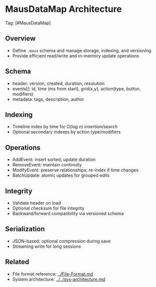 # MausDataMap Architecture

Tag: [#MausDataMap]

## Overview

- Define `.maus` schema and manage storage, indexing, and versioning
- Provide efficient read/write and in-memory update operations

## Schema

- header: version, created, duration, resolution
- events[]: id, time (ms from start), grid(x,y), action(type, button, modifiers)
- metadata: tags, description, author

## Indexing

- Timeline index by time for O(log n) insertion/search
- Optional secondary indexes by action type/modifiers

## Operations

- AddEvent: insert sorted; update duration
- RemoveEvent: maintain continuity
- ModifyEvent: preserve relationships; re-index if time changes
- BatchUpdate: atomic updates for grouped edits

## Integrity

- Validate header on load
- Optional checksum for file integrity
- Backward/forward compatibility via versioned schema

## Serialization

- JSON-based; optional compression during save
- Streaming write for long sessions

## Related

- File format reference: [../File-Format.md](../File-Format.md)
- System architecture: [../../sys-architecture.md](../../sys-architecture.md#file_format_spec)
